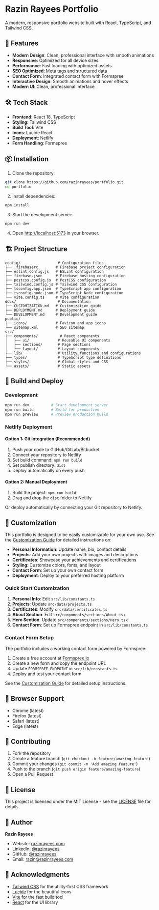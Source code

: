 # Razin Rayees Portfolio

A modern, responsive portfolio website built with React, TypeScript, and Tailwind CSS.

## 🚀 Features

- **Modern Design**: Clean, professional interface with smooth animations
- **Responsive**: Optimized for all device sizes
- **Performance**: Fast loading with optimized assets
- **SEO Optimized**: Meta tags and structured data
- **Contact Form**: Integrated contact form with Formspree
- **Interactive Design**: Smooth animations and hover effects
- **Modern UI**: Clean, professional interface

## 🛠️ Tech Stack

- **Frontend**: React 18, TypeScript
- **Styling**: Tailwind CSS
- **Build Tool**: Vite
- **Icons**: Lucide React
- **Deployment**: Netlify
- **Form Handling**: Formspree

## 📦 Installation

1. Clone the repository:
```bash
git clone https://github.com/razinrayees/portfolio.git
cd portfolio
```

2. Install dependencies:
```bash
npm install
```

3. Start the development server:
```bash
npm run dev
```

4. Open [http://localhost:5173](http://localhost:5173) in your browser.

## 🏗️ Project Structure

```
config/                 # Configuration files
├── .firebaserc        # Firebase project configuration
├── eslint.config.js   # ESLint configuration
├── firebase.json      # Firebase hosting configuration
├── postcss.config.js  # PostCSS configuration
├── tailwind.config.js # Tailwind CSS configuration
├── tsconfig.app.json  # TypeScript app configuration
├── tsconfig.node.json # TypeScript Node configuration
└── vite.config.ts     # Vite configuration
docs/                   # Documentation
├── CUSTOMIZATION.md   # Customization guide
├── DEPLOYMENT.md      # Deployment guide
└── DEVELOPMENT.md     # Development guide
public/
├── icons/             # Favicon and app icons
└── sitemap.xml        # SEO sitemap
src/
├── components/          # React components
│   ├── ui/             # Reusable UI components
│   ├── sections/       # Page sections
│   └── layout/         # Layout components
├── lib/                # Utility functions and configurations
├── types/              # TypeScript type definitions
├── styles/             # Global styles and CSS
└── assets/             # Static assets
```

## 🚀 Build and Deploy

### Development
```bash
npm run dev          # Start development server
npm run build        # Build for production
npm run preview      # Preview production build
```

### Netlify Deployment

#### Option 1: Git Integration (Recommended)
1. Push your code to GitHub/GitLab/Bitbucket
2. Connect your repository to Netlify
3. Set build command: `npm run build`
4. Set publish directory: `dist`
5. Deploy automatically on every push

#### Option 2: Manual Deployment
1. Build the project: `npm run build`
2. Drag and drop the `dist` folder to Netlify


Or deploy automatically by connecting your Git repository to Netlify.

## 🎨 Customization

This portfolio is designed to be easily customizable for your own use. See the [Customization Guide](docs/CUSTOMIZATION.md) for detailed instructions on:

- **Personal Information**: Update name, bio, contact details
- **Projects**: Add your own projects with images and descriptions
- **Certificates**: Showcase your achievements and certifications
- **Styling**: Customize colors, fonts, and layout
- **Contact Form**: Set up your own contact form
- **Deployment**: Deploy to your preferred hosting platform

### Quick Start Customization

1. **Personal Info**: Edit `src/lib/constants.ts`
2. **Projects**: Update `src/data/projects.ts`
3. **Certificates**: Modify `src/data/certificates.ts`
4. **About Section**: Edit `src/components/sections/About.tsx`
5. **Hero Section**: Update `src/components/sections/Hero.tsx`
6. **Contact Form**: Set up Formspree endpoint in `src/lib/constants.ts`

### Contact Form Setup

The portfolio includes a working contact form powered by Formspree:

1. Create a free account at [Formspree.io](https://formspree.io)
2. Create a new form and copy the endpoint URL
3. Update `FORMSPREE_ENDPOINT` in `src/lib/constants.ts`
4. Deploy and test your contact form

See the [Customization Guide](docs/CUSTOMIZATION.md#-contact-form) for detailed setup instructions.

## 📱 Browser Support

- Chrome (latest)
- Firefox (latest)
- Safari (latest)
- Edge (latest)

## 🤝 Contributing

1. Fork the repository
2. Create a feature branch (`git checkout -b feature/amazing-feature`)
3. Commit your changes (`git commit -m 'Add amazing feature'`)
4. Push to the branch (`git push origin feature/amazing-feature`)
5. Open a Pull Request

## 📄 License

This project is licensed under the MIT License - see the [LICENSE](LICENSE) file for details.

## 👤 Author

**Razin Rayees**
- Website: [razinrayees.com](https://razinrayees.com)
- LinkedIn: [@razinrayees](https://linkedin.com/in/razinrayees)
- GitHub: [@razinrayees](https://github.com/razinrayees)
- Email: razin@razinrayees.com

## 🙏 Acknowledgments

- [Tailwind CSS](https://tailwindcss.com) for the utility-first CSS framework
- [Lucide](https://lucide.dev) for the beautiful icons
- [Vite](https://vitejs.dev) for the fast build tool
- [React](https://reactjs.org) for the UI library
